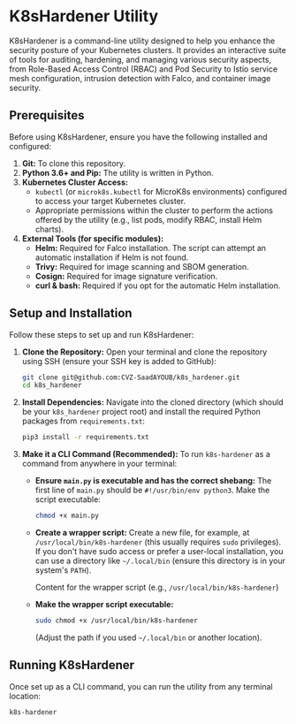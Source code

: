 # K8sHardener Utility

K8sHardener is a command-line utility designed to help you enhance the security posture of your Kubernetes clusters. It provides an interactive suite of tools for auditing, hardening, and managing various security aspects, from Role-Based Access Control (RBAC) and Pod Security to Istio service mesh configuration, intrusion detection with Falco, and container image security.

## Prerequisites

Before using K8sHardener, ensure you have the following installed and configured:

1.  **Git:** To clone this repository.
2.  **Python 3.6+ and Pip:** The utility is written in Python.
3.  **Kubernetes Cluster Access:**
    * `kubectl` (or `microk8s.kubectl` for MicroK8s environments) configured to access your target Kubernetes cluster.
    * Appropriate permissions within the cluster to perform the actions offered by the utility (e.g., list pods, modify RBAC, install Helm charts).
4.  **External Tools (for specific modules):**
    * **Helm:** Required for Falco installation. The script can attempt an automatic installation if Helm is not found.
    * **Trivy:** Required for image scanning and SBOM generation.
    * **Cosign:** Required for image signature verification.
    * **curl & bash:** Required if you opt for the automatic Helm installation.

## Setup and Installation

Follow these steps to set up and run K8sHardener:

1.  **Clone the Repository:**
    Open your terminal and clone the repository using SSH (ensure your SSH key is added to GitHub):
    ```bash 
    git clone git@github.com:CVZ-SaadAYOUB/k8s_hardener.git
    cd k8s_hardener
    ```

2.  **Install Dependencies:**
    Navigate into the cloned directory (which should be your `k8s_hardener` project root) and install the required Python packages from `requirements.txt`:
    ```bash
    pip3 install -r requirements.txt
    ```

3.  **Make it a CLI Command (Recommended):**
    To run `k8s-hardener` as a command from anywhere in your terminal:

    * **Ensure `main.py` is executable and has the correct shebang:**
        The first line of `main.py` should be `#!/usr/bin/env python3`. Make the script executable:
        ```bash
        chmod +x main.py
        ```

    * **Create a wrapper script:**
        Create a new file, for example, at `/usr/local/bin/k8s-hardener` (this usually requires `sudo` privileges). If you don't have sudo access or prefer a user-local installation, you can use a directory like `~/.local/bin` (ensure this directory is in your system's `PATH`).

        Content for the wrapper script (e.g., `/usr/local/bin/k8s-hardener`)
      
    * **Make the wrapper script executable:**
        ```bash
        sudo chmod +x /usr/local/bin/k8s-hardener
        ```
        (Adjust the path if you used `~/.local/bin` or another location).

## Running K8sHardener

Once set up as a CLI command, you can run the utility from any terminal location:
```bash
k8s-hardener
